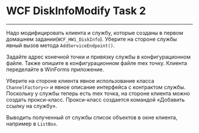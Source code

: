 # WCF DiskInfoModify Task 2

***

Надо модифицировать клиента и службу, которые созданы в первом домашнем задании(`WCF_HW1_DiskInfo`). Уберите на стороне службы явный вызов
метода `AddServiceEndpoint()`. 

Задайте адрес конечной точки и привязку службы в конфигурационном файле. Также опишите в конфигурационном файле mex точку.
Клиента переделайте в WinForms приложение. 

Уберите на стороне клиента явное использование класса `ChannelFactory<>` и явное
описание интерфейса с контрактом службы. Поскольку у службы
теперь есть mex точка, на стороне клиента можно создать прокси-класс. Прокси-класс создается командой «Добавить ссылку на
службу».

Выводить полученный от службы список объектов в окне клиента, например в `ListBox`.
